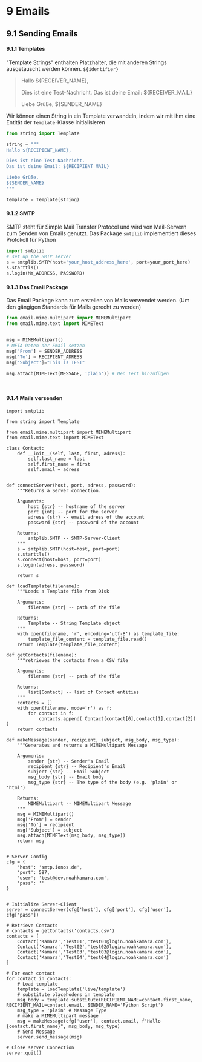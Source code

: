 # 9 Emails



## 9.1 Sending Emails

#### 9.1.1 Templates

"Template Strings" enthalten Platzhalter, die mit anderen Strings ausgetauscht werden können. ``${identifier}``

> Hallo ${RECEIVER_NAME}, 
> 
> Dies ist eine Test-Nachricht.
> Das ist deine Email: ${RECEIVER_MAIL}
> 
> Liebe Grüße,
> ${SENDER_NAME}

Wir können einen String in ein Template verwandeln, indem wir mit ihm eine Entität der ``Template``-Klasse initialisieren

```python
from string import Template

string = """
Hallo ${RECIPIENT_NAME}, 

Dies ist eine Test-Nachricht.
Das ist deine Email: ${RECIPIENT_MAIL}

Liebe Grüße,
${SENDER_NAME}
"""

template = Template(string)
```



#### 9.1.2 SMTP

SMTP steht für Simple Mail Transfer Protocol und wird von Mail-Servern zum Senden von Emails genutzt. Das Package ``smtplib`` implementiert dieses Protokoll für Python

```python
import smtplib
# set up the SMTP server
s = smtplib.SMTP(host='your_host_address_here', port=your_port_here)
s.starttls()
s.login(MY_ADDRESS, PASSWORD)
```



#### 9.1.3 Das Email Package

Das Email Package kann zum erstellen von Mails verwendet werden. (Um den gängigen Standards für Mails gerecht zu werden)

```python
from email.mime.multipart import MIMEMultipart
from email.mime.text import MIMEText


msg = MIMEMultipart()
# META-Daten der Email setzen
msg['From'] = SENDER_ADDRESS
msg['To'] = RECIPIENT_ADRESS
msg['Subject']="This is TEST"

msg.attach(MIMEText(MESSAGE, 'plain')) # Den Text hinzufügen 

    
```



#### 9.1.4 Mails versenden

```
import smtplib

from string import Template

from email.mime.multipart import MIMEMultipart
from email.mime.text import MIMEText

class Contact:
    def __init__(self, last, first, adress):
        self.last_name = last
        self.first_name = first
        self.email = adress


def connectServer(host, port, adress, password):
    """Returns a Server connection.

    Arguments:
        host {str} -- hostname of the server
        port {int} -- port for the server
        adress {str} -- email adress of the account
        password {str} -- password of the account

    Returns:
        smtplib.SMTP -- SMTP-Server-Client
    """    
    s = smtplib.SMTP(host=host, port=port)
    s.starttls()
    s.connect(host=host, port=port)
    s.login(adress, password)
    
    return s

def loadTemplate(filename):
    """Loads a Template file from Disk
    
    Arguments:
        filename {str} -- path of the file
    
    Returns:
        Template -- String Template object
    """    
    with open(filename, 'r', encoding='utf-8') as template_file:
        template_file_content = template_file.read()
    return Template(template_file_content)

def getContacts(filename):
    """retrieves the contacts from a CSV file
    
    Arguments:
        filename {str} -- path of the file

    Returns:
        list[Contact] -- list of Contact entities
    """    
    contacts = []
    with open(filename, mode='r') as f:
        for contact in f:
            contacts.append( Contact(contact[0],contact[1],contact[2]) )
    return contacts

def makeMessage(sender, recipient, subject, msg_body, msg_type):
    """Generates and returns a MIMEMultipart Message
    
    Arguments:
        sender {str} -- Sender's Email
        recipient {str} -- Recipient's Email
        subject {str} -- Email Subject
        msg_body {str} -- Email body
        msg_type {str} -- The type of the body (e.g. 'plain' or 'html')
    
    Returns:
        MIMEMultipart -- MIMEMultipart Message
    """    
    msg = MIMEMultipart()
    msg['From'] = sender
    msg['To'] = recipient
    msg['Subject'] = subject
    msg.attach(MIMEText(msg_body, msg_type))
    return msg


# Server Config
cfg = {
    'host': 'smtp.ionos.de',
    'port': 587,
    'user': 'test@dev.noahkamara.com',
    'pass': ''
}


# Initialize Server-Client
server = connectServer(cfg['host'], cfg['port'], cfg['user'], cfg['pass'])

# Retrieve Contacts
# contacts = getContacts('contacts.csv')
contacts = [
    Contact('Kamara','Test01','test01@login.noahkamara.com'),
    Contact('Kamara','Test02','test02@login.noahkamara.com'),
    Contact('Kamara','Test03','test03@login.noahkamara.com'),
    Contact('Kamara','Test04','test04@login.noahkamara.com')
]

# For each contact
for contact in contacts:
    # Load template
    template = loadTemplate('live/template')
    # substitute placehoders in template
    msg_body = template.substitute(RECIPIENT_NAME=contact.first_name, RECIPIENT_MAIL=contact.email, SENDER_NAME='Python Script')
    msg_type = 'plain' # Message Type
    # make a MIMEMUltipart message
    msg = makeMessage(cfg['user'], contact.email, f"Hallo {contact.first_name}", msg_body, msg_type)
    # Send Message
    server.send_message(msg)

# Close server Connection
server.quit()
```

